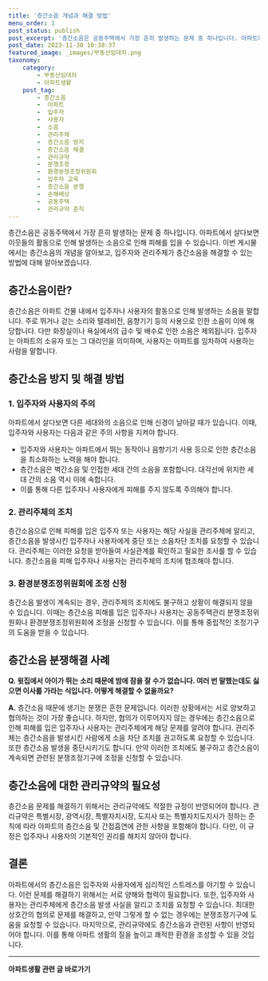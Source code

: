 ```yaml
---
title: '층간소음 개념과 해결 방법'
menu_order: 1
post_status: publish
post_excerpt: '층간소음은 공동주택에서 가장 흔히 발생하는 문제 중 하나입니다. 아파트에서 살다보면 이웃들의 활동으로 인해 발생하는 소음으로 인해 피해를 입을 수 있습니다. 이번 게시물에서는 층간소음의 개념을 알아보고, 입주자와 관리주체가 층간소음을 해결할 수 있는 방법에 대해 알아보겠습니다.'
post_date: 2023-11-30 10:38:37
featured_image: _images/부동산임대차.png
taxonomy:
    category:
        - 부동산임대차
        - 아파트생활
    post_tag:
        - 층간소음
        -  아파트
        -  입주자
        -  사용자
        -  소음
        -  관리주체
        -  층간소음 방지
        -  층간소음 해결
        -  관리규약
        -  분쟁조정
        -  환경분쟁조정위원회
        -  입주자 교육
        -  층간소음 분쟁
        -  손해배상
        -  공동주택
        -  관리규약 준칙
---
```



층간소음은 공동주택에서 가장 흔히 발생하는 문제 중 하나입니다. 아파트에서 살다보면 이웃들의 활동으로 인해 발생하는 소음으로 인해 피해를 입을 수 있습니다. 이번 게시물에서는 층간소음의 개념을 알아보고, 입주자와 관리주체가 층간소음을 해결할 수 있는 방법에 대해 알아보겠습니다.

## 층간소음이란?

층간소음은 아파트 건물 내에서 입주자나 사용자의 활동으로 인해 발생하는 소음을 말합니다. 주로 뛰거나 걷는 소리와 텔레비전, 음향기기 등의 사용으로 인한 소음이 이에 해당합니다. 다만 화장실이나 욕실에서의 급수 및 배수로 인한 소음은 제외됩니다. 입주자는 아파트의 소유자 또는 그 대리인을 의미하며, 사용자는 아파트를 임차하여 사용하는 사람을 말합니다.

## 층간소음 방지 및 해결 방법

### 1. 입주자와 사용자의 주의

아파트에서 살다보면 다른 세대와의 소음으로 인해 신경이 날아갈 때가 있습니다. 이때, 입주자와 사용자는 다음과 같은 주의 사항을 지켜야 합니다.

- 입주자와 사용자는 아파트에서 뛰는 동작이나 음향기기 사용 등으로 인한 층간소음을 최소화하는 노력을 해야 합니다.
- 층간소음은 벽간소음 및 인접한 세대 간의 소음을 포함합니다. 대각선에 위치한 세대 간의 소음 역시 이에 속합니다.
- 이를 통해 다른 입주자나 사용자에게 피해를 주지 않도록 주의해야 합니다.

### 2. 관리주체의 조치

층간소음으로 인해 피해를 입은 입주자 또는 사용자는 해당 사실을 관리주체에 알리고, 층간소음을 발생시킨 입주자나 사용자에게 중단 또는 소음차단 조치를 요청할 수 있습니다. 관리주체는 이러한 요청을 받아들여 사실관계를 확인하고 필요한 조사를 할 수 있습니다. 층간소음을 피해 입주자나 사용자는 관리주체의 조치에 협조해야 합니다.

### 3. 환경분쟁조정위원회에 조정 신청

층간소음 발생이 계속되는 경우, 관리주체의 조치에도 불구하고 상황이 해결되지 않을 수 있습니다. 이때는 층간소음 피해를 입은 입주자나 사용자는 공동주택관리 분쟁조정위원회나 환경분쟁조정위원회에 조정을 신청할 수 있습니다. 이를 통해 중립적인 조정기구의 도움을 받을 수 있습니다.

## 층간소음 분쟁해결 사례

**Q. 윗집에서 아이가 뛰는 소리 때문에 밤에 잠을 잘 수가 없습니다. 여러 번 말했는데도 싫으면 이사를 가라는 식입니다. 어떻게 해결할 수 없을까요?**

**A.** 층간소음 때문에 생기는 분쟁은 흔한 문제입니다. 이러한 상황에서는 서로 양보하고 협의하는 것이 가장 좋습니다. 하지만, 협의가 이루어지지 않는 경우에는 층간소음으로 인해 피해를 입은 입주자나 사용자는 관리주체에게 해당 문제를 알려야 합니다. 관리주체는 층간소음을 발생시킨 사람에게 소음 차단 조치를 권고하도록 요청할 수 있습니다. 또한 층간소음 발생을 중단시키기도 합니다. 만약 이러한 조치에도 불구하고 층간소음이 계속되면 관련된 분쟁조정기구에 조정을 신청할 수 있습니다.

## 층간소음에 대한 관리규약의 필요성

층간소음 문제를 해결하기 위해서는 관리규약에도 적절한 규정이 반영되어야 합니다. 관리규약은 특별시장, 광역시장, 특별자치시장, 도지사 또는 특별자치도지사가 정하는 준칙에 따라 아파트의 층간소음 및 간접흡연에 관한 사항을 포함해야 합니다. 다만, 이 규정은 입주자나 사용자의 기본적인 권리를 해치지 않아야 합니다.

## 결론

아파트에서의 층간소음은 입주자와 사용자에게 심리적인 스트레스를 야기할 수 있습니다. 이런 문제를 해결하기 위해서는 서로 양해와 협력이 필요합니다. 또한, 입주자와 사용자는 관리주체에게 층간소음 발생 사실을 알리고 조치를 요청할 수 있습니다. 최대한 상호간의 협의로 문제를 해결하고, 만약 그렇게 할 수 없는 경우에는 분쟁조정기구에 도움을 요청할 수 있습니다. 마지막으로, 관리규약에도 층간소음과 관련된 사항이 반영되어야 합니다. 이를 통해 아파트 생활의 질을 높이고 쾌적한 환경을 조성할 수 있을 것입니다.
<!-- wp:separator -->
<hr class="wp-block-separator has-alpha-channel-opacity"/>
<!-- /wp:separator -->

<!-- wp:group {"backgroundColor":"base","layout":{"type":"constrained"}} -->
<div class="wp-block-group has-base-background-color has-background"><!-- wp:paragraph {"align":"center","fontSize":"medium"} -->
<p class="has-text-align-center has-large-font-size"><strong>아파트생활 관련 글 바로가기</strong></p>
<!-- /wp:paragraph -->


<!-- wp:latest-posts
{"categories":[{"id":28012,"count":19,"description":"","link":"https://uknowlaw.com/category/%ec%95%84%ed%8c%8c%ed%8a%b8%ec%83%9d%ed%99%9c/","name":"아파트생활","slug":"아파트생활","taxonomy":"category","parent":0,"meta":[],"_links":{"self":[{"href":"https://uknowlaw.com/wp-json/wp/v2/categories/28012"}],"collection":[{"href":"https://uknowlaw.com/wp-json/wp/v2/categories"}],"about":[{"href":"https://uknowlaw.com/wp-json/wp/v2/taxonomies/category"}],"wp:post_type":[{"href":"https://uknowlaw.com/wp-json/wp/v2/posts?categories=28012"}],"curies":[{"name":"wp","href":"https://api.w.org/{rel}","templated":true}]}}],"postsToShow":100,"excerptLength":28,"postLayout":"grid","columns":2,"featuredImageAlign":"left","featuredImageSizeSlug":"large","fontSize":"small"} /--></div>
<!-- /wp:group -->